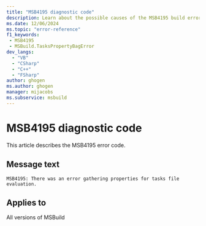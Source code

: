 ```yaml
---
title: "MSB4195 diagnostic code"
description: Learn about the possible causes of the MSB4195 build error, and get troubleshooting tips.
ms.date: 12/06/2024
ms.topic: "error-reference"
f1_keywords:
 - MSB4195
 - MSBuild.TasksPropertyBagError
dev_langs:
  - "VB"
  - "CSharp"
  - "C++"
  - "FSharp"
author: ghogen
ms.author: ghogen
manager: mijacobs
ms.subservice: msbuild
---
```


# MSB4195 diagnostic code

<!-- :::ErrorDefinitionDescription::: -->
<!-- :::editable-content name="introDescription"::: -->
This article describes the MSB4195 error code.
<!-- :::editable-content-end::: -->

## Message text

`MSB4195: There was an error gathering properties for tasks file evaluation.`

<!-- :::editable-content name="postOutputDescription"::: -->
<!--
{StrBegin="MSB4195: "}UE: This message is shown when the gathering of properties for the evaluation of override and defaults tasks has an exception. "{0"} will be the exception message
-->
<!-- :::editable-content-end::: -->
<!-- :::ErrorDefinitionDescription-end::: -->

## Applies to

All versions of MSBuild
